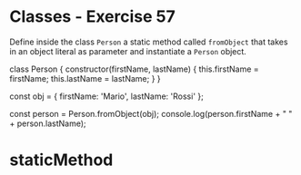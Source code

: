 # Classes - Exercise 57

Define inside the class `Person` a static method called `fromObject` that takes in an object literal as parameter and instantiate a `Person` object.

class Person {
constructor(firstName, lastName) {
this.firstName = firstName;
this.lastName = lastName;
}
}

const obj = {
firstName: 'Mario',
lastName: 'Rossi'
};

const person = Person.fromObject(obj);
console.log(person.firstName + " " + person.lastName);
# staticMethod

